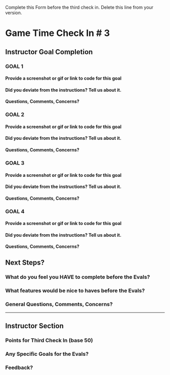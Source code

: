 Complete this Form before the third check in. Delete this line from your version.

# Game Time Check In # 3

## Instructor Goal Completion

### GOAL 1

#### Provide a screenshot or gif or link to code for this goal

#### Did you deviate from the instructions? Tell us about it.

#### Questions, Comments, Concerns?

### GOAL 2

#### Provide a screenshot or gif or link to code for this goal

#### Did you deviate from the instructions? Tell us about it.

#### Questions, Comments, Concerns?

### GOAL 3

#### Provide a screenshot or gif or link to code for this goal

#### Did you deviate from the instructions? Tell us about it.

#### Questions, Comments, Concerns?

### GOAL 4

#### Provide a screenshot or gif or link to code for this goal

#### Did you deviate from the instructions? Tell us about it.

#### Questions, Comments, Concerns?

## Next Steps?

### What do you feel you HAVE to complete before the Evals?

### What features would be nice to haves before the Evals?

### General Questions, Comments, Concerns?

-----

## Instructor Section

### Points for Third Check In (base 50)

### Any Specific Goals for the Evals?

### Feedback?
